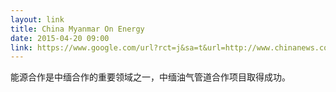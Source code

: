 ```yaml
---
layout: link
title: China Myanmar On Energy
date: 2015-04-20 09:00
link: https://www.google.com/url?rct=j&sa=t&url=http://www.chinanews.com/gn/2015/04-18/7217131.shtml&ct=ga&cd=CAIyHWZiODk5NTY4MTExZmVmNTY6Y29tOnpoLUNOOlNH&usg=AFQjCNG93bEnLr5an6FqQfu_cu76i9Jf3g
---
```


能源合作是中缅合作的重要领域之一，中缅油气管道合作项目取得成功。

